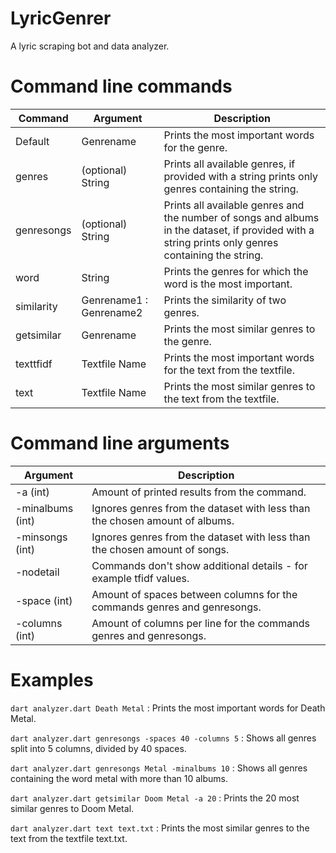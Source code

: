 # LyricGenrer
A lyric scraping bot and data analyzer.

# Command line commands
| Command | Argument | Description  |
|---|---|---|
| Default | Genrename | Prints the most important words for the genre. |
| genres | (optional) String | Prints all available genres, if provided with a string prints only genres containing the string. |
| genresongs | (optional) String | Prints all available genres and the number of songs and albums in the dataset, if provided with a string prints only genres containing the string. |
| word | String | Prints the genres for which the word is the most important. |
| similarity | Genrename1 : Genrename2 | Prints the similarity of two genres. |
| getsimilar | Genrename | Prints the most similar genres to the genre. |
| texttfidf | Textfile Name | Prints the most important words for the text from the textfile. |
| text | Textfile Name | Prints the most similar genres to the text from the textfile. |

# Command line arguments
| Argument | Description  |
|---|---|
| -a (int) | Amount of printed results from the command. |
| -minalbums (int) | Ignores genres from the dataset with less than the chosen amount of albums. |
| -minsongs (int) | Ignores genres from the dataset with less than the chosen amount of songs. |
| -nodetail | Commands don't show additional details - for example tfidf values. |
| -space (int) | Amount of spaces between columns for the commands genres and genresongs. |
| -columns (int) | Amount of columns per line for the commands genres and genresongs. |

# Examples
```dart analyzer.dart Death Metal``` : Prints the most important words for Death Metal.

```dart analyzer.dart genresongs -spaces 40 -columns 5``` : Shows all genres split into 5 columns, divided by 40 spaces.

```dart analyzer.dart genresongs Metal -minalbums 10``` : Shows all genres containing the word metal with more than 10 albums.

```dart analyzer.dart getsimilar Doom Metal -a 20``` : Prints the 20 most similar genres to Doom Metal.

```dart analyzer.dart text text.txt``` : Prints the most similar genres to the text from the textfile text.txt.